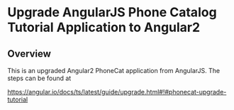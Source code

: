 # Upgrade AngularJS Phone Catalog Tutorial Application to Angular2


## Overview

This is an upgraded Angular2 PhoneCat application from AngularJS. The steps can be found at 

https://angular.io/docs/ts/latest/guide/upgrade.html#!#phonecat-upgrade-tutorial



